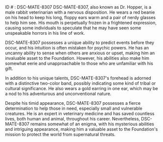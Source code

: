 ID # : DSC-MATE-8307
DSC-MATE-8307, also known as Dr. Hopper, is a male rabbit veterinarian with a nervous disposition. He wears a red beanie on his head to keep his long, floppy ears warm and a pair of nerdy glasses to help him see. His mouth is perpetually frozen in a frightened expression, causing some individuals to speculate that he may have seen some unspeakable horrors in his line of work.

DSC-MATE-8307 possesses a unique ability to predict events before they occur, and his intuition is often mistaken for psychic powers. He has an uncanny ability to sense when others are anxious or upset, making him an invaluable asset to the Foundation. However, his abilities also make him somewhat eerie and unapproachable to those who are unfamiliar with his gift.

In addition to his unique talents, DSC-MATE-8307's forehead is adorned with a distinctive two-color band, possibly indicating some kind of tribal or cultural significance. He also wears a gold earring in one ear, which may be a nod to his adventurous and unconventional nature.

Despite his timid appearance, DSC-MATE-8307 possesses a fierce determination to help those in need, especially small and vulnerable creatures. He is an expert in veterinary medicine and has saved countless lives, both human and animal, throughout his career. Nevertheless, DSC-MATE-8307 remains somewhat of an enigma, with his mysterious abilities and intriguing appearance, making him a valuable asset to the Foundation's mission to protect the world from supernatural threats.